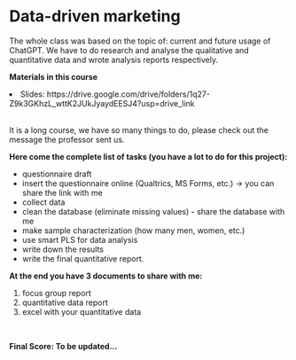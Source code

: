 # Data-driven marketing

The whole class was based on the topic of: current and future usage of ChatGPT. We have to do research and analyse the qualitative and quantitative data and wrote analysis reports respectively.

**Materials in this course**
<li>Slides: https://drive.google.com/drive/folders/1q27-Z9k3GKhzL_wttK2JUkJyaydEESJ4?usp=drive_link </li> <br/>

It is a long course, we have so many things to do, please check out the message the professor sent us.

**Here come the complete list of tasks (you have a lot to do for this project):**

- questionnaire draft
- insert the questionnaire online (Qualtrics, MS Forms, etc.) -> you can share the link with me
- collect data
- clean the database (eliminate missing values) - share the database with me
- make sample characterization (how many men, women, etc.)
- use smart PLS for data analysis
- write down the results
- write the final quantitative report. <br/>

**At the end you have 3 documents to share with me:**
1) focus group report
2) quantitative data report
3) excel with your quantitative data
<br/>

**Final Score: To be updated...**
